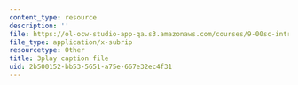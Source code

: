 ```yaml
---
content_type: resource
description: ''
file: https://ol-ocw-studio-app-qa.s3.amazonaws.com/courses/9-00sc-introduction-to-psychology-fall-2011/2b500152bb535651a75e667e32ec4f31_lanmHS0JwYI.vtt
file_type: application/x-subrip
resourcetype: Other
title: 3play caption file
uid: 2b500152-bb53-5651-a75e-667e32ec4f31
---
```

